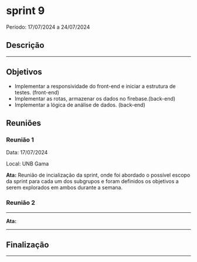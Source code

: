 # sprint 9

Período: 17/07/2024 a 24/07/2024

## Descrição



---

## Objetivos
- Implementar a responsividade do front-end e iniciar a estrutura de testes. (front-end)
- Implementar as rotas, armazenar os dados no firebase.(back-end)
- Implementar a lógica de análise de dados. (back-end)


## Reuniões

### Reunião 1

Data: 17/07/2024

Local: UNB Gama

**Ata:**
Reunião de incialização da sprint, onde foi abordado o possível escopo da sprint para cada um dos subgrupos e foram definidos os objetivos a serem explorados em ambos durante a semana.

### Reunião 2

---

**Ata:**

---

## Finalização
---
